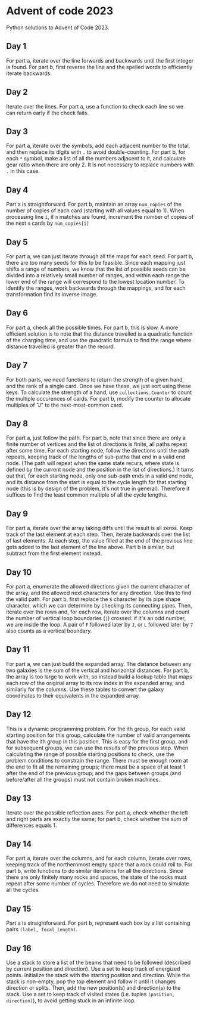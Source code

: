 # Advent of code 2023

Python solutions to Advent of Code 2023.

## Day 1

For part a, iterate over the line forwards and backwards until the first integer is found.
For part b, first reverse the line and the spelled words to efficiently iterate backwards.

## Day 2
Iterate over the lines. For part a, use a function to check each line so we can return early if the check fails.

## Day 3
For part a, iterate over the symbols, add each adjacent number to the total,
and then replace its digits with `.` to avoid double-counting. 
For part b, for each `*` symbol, make a list of all the numbers adjacent to it, and calculate gear ratio when there are 
only 2. It is not necessary to replace numbers with `.` in this case.

## Day 4
Part a is straightforward. For part b, maintain an array `num_copies` of the number of copies of each card (starting with all 
values equal to 1). When processing line `i`, if `n` matches are found, increment the number of copies of the next `n` cards 
by `num_copies[i]`

## Day 5
For part a, we can just iterate through all the maps for each seed. For part b, there are too many seeds for this 
to be feasible. Since each mapping just shifts a range of numbers, we know that the list of possible seeds can 
be divided into a relatively small number of ranges, and within each range the lower end of the range will 
correspond to the lowest location number. To identify the ranges, work backwards through the mappings, and for 
each transformation find its inverse image.

## Day 6
For part a, check all the possible times. For part b, this is slow. A more efficient solution is to note that the 
distance travelled is a quadratic function of the charging time, and use the quadratic formula to find the 
range where distance travelled is greater than the record.

## Day 7
For both parts, we need functions to return the strength of a given hand, and the rank of a single card. Once 
we have these, we just sort using these keys. To calculate the strength of a hand, use `collections.Counter` to 
count the multiple occurences of cards. For part b, modify the counter to allocate multiples of "J" to the 
next-most-common card.

## Day 8
For part a, just follow the path. For part b, note that since there are only a finite number of vertices and the 
list of directions is finite, all paths repeat after some time. For each starting node, follow the directions until 
the path repeats, keeping track of the lengths of sub-paths that end in a valid end node. (The path will repeat when 
the same state recurs, where state is defined by the current node and the position in the list of directions.) It turns
out that, for each starting node, only one sub-path ends in a valid end node, and its distance from the 
start is equal to the cycle length for that starting node (this is by design of the problem, it's not true in general). 
Therefore it suffices to find the least common multiple of all the cycle lengths.

## Day 9
For part a, iterate over the array taking diffs until the result is all zeros. Keep track of the last element at each 
step. Then, iterate backwards over the list of last elements. At each step, the value filled at the end of the previous 
line gets added to the last element of the line above. Part b is similar, but subtract from the first element instead.

## Day 10
For part a, enumerate the allowed directions given the current character of the array, and the allowed next characters 
for any direction. Use this to find the valid path. For part b, first replace the ``S`` character by 
its pipe shape character, which we can determine by checking its connecting pipes. Then, iterate over the rows and, for each row, 
iterate over the columns and count the number of vertical loop boundaries (``|``) crossed: if it's an odd number, 
we are inside the loop. A pair of ``F`` followed later by ``J``, or ``L`` followed later by ``7`` also counts as a
vertical boundary. 

## Day 11
For part a, we can just build the expanded array. The distance between any two galaxies is the sum of the vertical 
and horizontal distances. For part b, the array is too large to work with, so instead build a lookup table 
that maps each row of the original array to its row index in the expanded array, and similarly for the columns. Use these 
tables to convert the galaxy coordinates to their equivalents in the expanded array.

## Day 12
This is a dynamic programming problem. For the ith group, for each valid starting position for this group, 
calculate the number of valid arrangements that have the ith group in this position. This is easy for the first group, 
and for subsequent groups, we can use the results of the previous step. When calculating the range of possible starting 
positions to check, use the problem conditions to constrain the range. There must be enough room at the end to fit 
all the remaining groups; there must be a space of at least 1 after the end of the previous group; and the gaps between 
groups (and before/after all the groups) must not contain broken machines.

## Day 13
Iterate over the possible reflection axes. For part a, check whether the left and right parts are exactly the 
same; for part b, check whether the sum of differences equals 1.

## Day 14
For part a, iterate over the columns, and for each column, iterate over rows, keeping track of the northernmost empty
space that a rock could roll to. For part b, write functions to do similar iterations for all the directions. Since 
there are only finitely many rocks and spaces, the state of the rocks must repeat after some number of cycles. Therefore 
we do not need to simulate all the cycles.

## Day 15
Part a is straightforward. For part b, represent each box by a list containing pairs `(label, focal_length)`.

## Day 16
Use a stack to store a list of the beams that need to be followed (described by current position and direction). Use a 
set to keep track of energized points. Initialize the stack with the starting position and direction. 
While the stack is non-empty, pop the top element and follow it until it changes direction or splits. Then, add the 
new position(s) and direction(s) to the stack. Use a set to keep track of visited states (i.e. tuples `(position, direction)`), to 
avoid getting stuck in an infinite loop.

